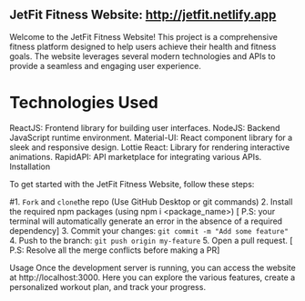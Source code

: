 ## JetFit Fitness Website: http://jetfit.netlify.app
Welcome to the JetFit Fitness Website! This project is a comprehensive fitness platform designed to help users achieve their health and fitness goals. The website leverages several modern technologies and APIs to provide a seamless and engaging user experience.

# Technologies Used
ReactJS: Frontend library for building user interfaces.
NodeJS: Backend JavaScript runtime environment.
Material-UI: React component library for a sleek and responsive design.
Lottie React: Library for rendering interactive animations.
RapidAPI: API marketplace for integrating various APIs.
Installation

To get started with the JetFit Fitness Website, follow these steps:

#1. `Fork` and `clone`the repo (Use GitHub Desktop or git commands)
2. Install the required npm packages (using npm i <package_name>) [ P.S: your terminal will automatically generate an error in the absence of a required dependency]
3. Commit your changes: `git commit -m "Add some feature"`
4. Push to the branch: `git push origin my-feature`
5. Open a pull request. [ P.S: Resolve all the merge conflicts before making a PR]



Usage
Once the development server is running, you can access the website at http://localhost:3000. Here you can explore the various features, create a personalized workout plan, and track your progress.
